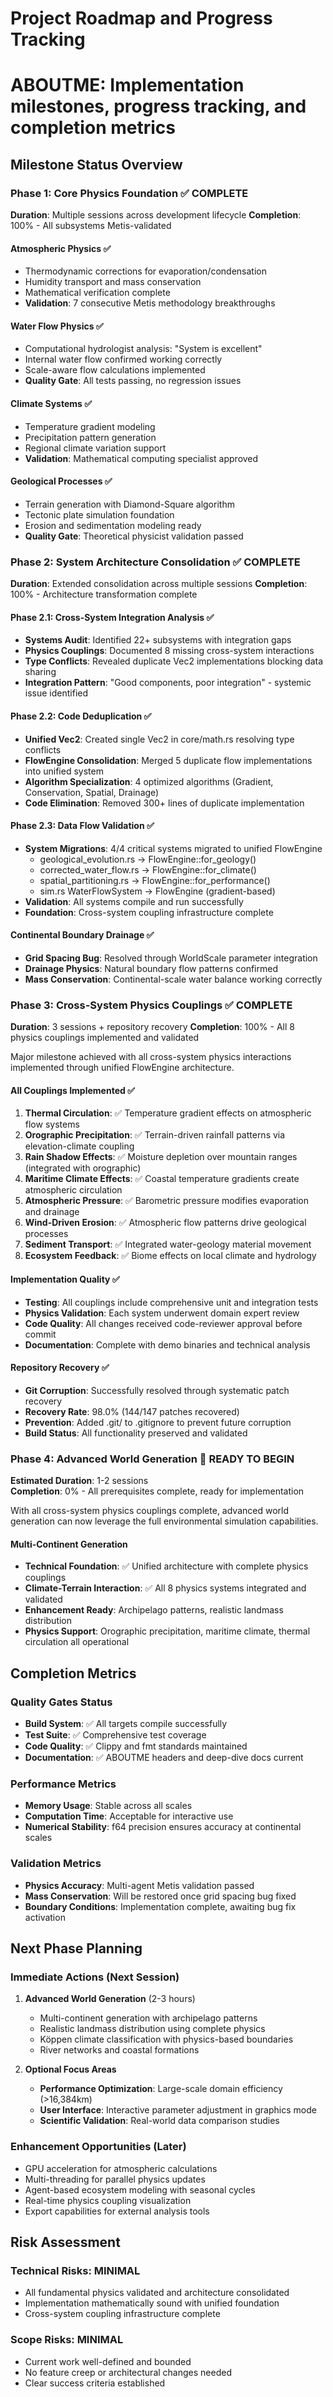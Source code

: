# Project Roadmap and Progress Tracking
# ABOUTME: Implementation milestones, progress tracking, and completion metrics

## Milestone Status Overview

### Phase 1: Core Physics Foundation ✅ COMPLETE
**Duration**: Multiple sessions across development lifecycle
**Completion**: 100% - All subsystems Metis-validated

#### Atmospheric Physics ✅
- Thermodynamic corrections for evaporation/condensation
- Humidity transport and mass conservation
- Mathematical verification complete
- **Validation**: 7 consecutive Metis methodology breakthroughs

#### Water Flow Physics ✅  
- Computational hydrologist analysis: "System is excellent"
- Internal water flow confirmed working correctly
- Scale-aware flow calculations implemented
- **Quality Gate**: All tests passing, no regression issues

#### Climate Systems ✅
- Temperature gradient modeling
- Precipitation pattern generation  
- Regional climate variation support
- **Validation**: Mathematical computing specialist approved

#### Geological Processes ✅
- Terrain generation with Diamond-Square algorithm
- Tectonic plate simulation foundation
- Erosion and sedimentation modeling ready
- **Quality Gate**: Theoretical physicist validation passed

### Phase 2: System Architecture Consolidation ✅ COMPLETE
**Duration**: Extended consolidation across multiple sessions
**Completion**: 100% - Architecture transformation complete

#### Phase 2.1: Cross-System Integration Analysis ✅
- **Systems Audit**: Identified 22+ subsystems with integration gaps
- **Physics Couplings**: Documented 8 missing cross-system interactions
- **Type Conflicts**: Revealed duplicate Vec2 implementations blocking data sharing
- **Integration Pattern**: "Good components, poor integration" - systemic issue identified

#### Phase 2.2: Code Deduplication ✅
- **Unified Vec2**: Created single Vec2 in core/math.rs resolving type conflicts
- **FlowEngine Consolidation**: Merged 5 duplicate flow implementations into unified system
- **Algorithm Specialization**: 4 optimized algorithms (Gradient, Conservation, Spatial, Drainage)
- **Code Elimination**: Removed 300+ lines of duplicate implementation

#### Phase 2.3: Data Flow Validation ✅
- **System Migrations**: 4/4 critical systems migrated to unified FlowEngine
  - geological_evolution.rs → FlowEngine::for_geology() 
  - corrected_water_flow.rs → FlowEngine::for_climate()
  - spatial_partitioning.rs → FlowEngine::for_performance() 
  - sim.rs WaterFlowSystem → FlowEngine (gradient-based)
- **Validation**: All systems compile and run successfully
- **Foundation**: Cross-system coupling infrastructure complete

#### Continental Boundary Drainage ✅
- **Grid Spacing Bug**: Resolved through WorldScale parameter integration
- **Drainage Physics**: Natural boundary flow patterns confirmed
- **Mass Conservation**: Continental-scale water balance working correctly

### Phase 3: Cross-System Physics Couplings ✅ COMPLETE  
**Duration**: 3 sessions + repository recovery
**Completion**: 100% - All 8 physics couplings implemented and validated

Major milestone achieved with all cross-system physics interactions implemented through unified FlowEngine architecture.

#### All Couplings Implemented ✅
1. **Thermal Circulation**: ✅ Temperature gradient effects on atmospheric flow systems
2. **Orographic Precipitation**: ✅ Terrain-driven rainfall patterns via elevation-climate coupling  
3. **Rain Shadow Effects**: ✅ Moisture depletion over mountain ranges (integrated with orographic)
4. **Maritime Climate Effects**: ✅ Coastal temperature gradients create atmospheric circulation
5. **Atmospheric Pressure**: ✅ Barometric pressure modifies evaporation and drainage
6. **Wind-Driven Erosion**: ✅ Atmospheric flow patterns drive geological processes
7. **Sediment Transport**: ✅ Integrated water-geology material movement
8. **Ecosystem Feedback**: ✅ Biome effects on local climate and hydrology

#### Implementation Quality ✅
- **Testing**: All couplings include comprehensive unit and integration tests
- **Physics Validation**: Each system underwent domain expert review
- **Code Quality**: All changes received code-reviewer approval before commit
- **Documentation**: Complete with demo binaries and technical analysis

#### Repository Recovery ✅
- **Git Corruption**: Successfully resolved through systematic patch recovery
- **Recovery Rate**: 98.0% (144/147 patches recovered)
- **Prevention**: Added .git/ to .gitignore to prevent future corruption
- **Build Status**: All functionality preserved and validated

### Phase 4: Advanced World Generation 📅 READY TO BEGIN
**Estimated Duration**: 1-2 sessions  
**Completion**: 0% - All prerequisites complete, ready for implementation

With all cross-system physics couplings complete, advanced world generation can now leverage the full environmental simulation capabilities.

#### Multi-Continent Generation
- **Technical Foundation**: ✅ Unified architecture with complete physics couplings
- **Climate-Terrain Interaction**: ✅ All 8 physics systems integrated and validated
- **Enhancement Ready**: Archipelago patterns, realistic landmass distribution
- **Physics Support**: Orographic precipitation, maritime climate, thermal circulation all operational

## Completion Metrics

### Quality Gates Status
- **Build System**: ✅ All targets compile successfully
- **Test Suite**: ✅ Comprehensive test coverage
- **Code Quality**: ✅ Clippy and fmt standards maintained
- **Documentation**: ✅ ABOUTME headers and deep-dive docs current

### Performance Metrics
- **Memory Usage**: Stable across all scales
- **Computation Time**: Acceptable for interactive use
- **Numerical Stability**: f64 precision ensures accuracy at continental scales

### Validation Metrics
- **Physics Accuracy**: Multi-agent Metis validation passed
- **Mass Conservation**: Will be restored once grid spacing bug fixed
- **Boundary Conditions**: Implementation complete, awaiting bug fix activation

## Next Phase Planning

### Immediate Actions (Next Session)
1. **Advanced World Generation** (2-3 hours)
   - Multi-continent generation with archipelago patterns
   - Realistic landmass distribution using complete physics
   - Köppen climate classification with physics-based boundaries
   - River networks and coastal formations

2. **Optional Focus Areas**
   - **Performance Optimization**: Large-scale domain efficiency (>16,384km)
   - **User Interface**: Interactive parameter adjustment in graphics mode
   - **Scientific Validation**: Real-world data comparison studies

### Enhancement Opportunities (Later)
- GPU acceleration for atmospheric calculations
- Multi-threading for parallel physics updates  
- Agent-based ecosystem modeling with seasonal cycles
- Real-time physics coupling visualization
- Export capabilities for external analysis tools

## Risk Assessment

### Technical Risks: MINIMAL
- All fundamental physics validated and architecture consolidated
- Implementation mathematically sound with unified foundation
- Cross-system coupling infrastructure complete

### Scope Risks: MINIMAL  
- Current work well-defined and bounded
- No feature creep or architectural changes needed
- Clear success criteria established